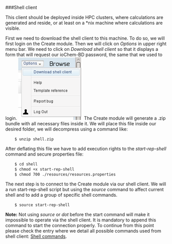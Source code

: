 ###Shell client

<span id="shellupload"></span> 
This client should be deployed inside HPC clusters, where calculations are generated and reside, or at least on a \*nix machine where calculations are visible.

First we need to download the shell client to this machine. To do so, we will first login on the Create module. 
Then we will click on *Options* in upper right menu bar. We need to click on *Download shell client* so that it displays a form that will request our ioChem-BD password, the same that we used to login.
![Options menu bar](/images/WebUploadForm5.png)
The Create module will generate a .zip bundle with all necessary files inside it. We will place this file inside our desired folder, we will decompress using a command like:
```console
    $ unzip shell.zip
```
After deflating this file we have to add execution rights to the *start-rep-shell* command and secure properties file:
```console
    $ cd shell
    $ chmod +x start-rep-shell
    $ chmod 700 ./resources/resources.properties
```
The next step is to connect to the Create module via our shell client. We will a run start-rep-shell script but using the *source* command to affect current shell and to add a group of specific shell commands.
```console
    $ source start-rep-shell
```
**Note:** Not using *source* or *dot* before the start command will make it impossible to operate via the shell client. It is mandatory to append this command to start the connection properly.
To continue from this point please check the entry where we detail all possible commands used from shell client: [Shell commands](/Shell_commands).